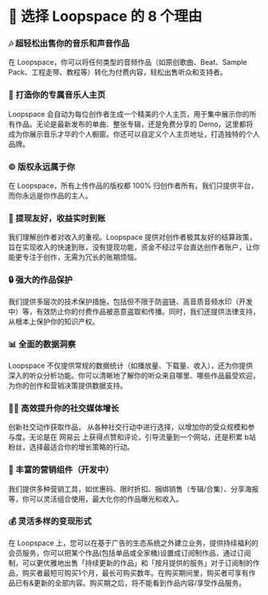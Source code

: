 # 👏 选择 Loopspace 的 8 个理由

### 🎶 超轻松出售你的音乐和声音作品

在 Loopspace，你可以将任何类型的音频作品（如原创歌曲、Beat、Sample Pack、工程走带、教程等）转化为付费内容，轻松出售听众和支持者。

### 🎤 打造你的专属音乐人主页

Loopspace 会自动为每位创作者生成一个精美的个人主页，用于集中展示你的所有作品。无论是最新发布的单曲、整张专辑，还是免费分享的 Demo，这里都将成为你展示音乐才华的个人橱窗。你还可以自定义个人主页地址，打造独特的个人品牌。

### ©️ 版权永远属于你

在 Loopspace，所有上传作品的版权都 100% 归创作者所有。我们只提供平台，而你永远是你作品的主人。

### 💸 提现友好，收益实时到账

我们理解创作者对收入的重视。Loopspace 提供对创作者极其友好的结算政策，旨在实现收入的快速到账，没有提现功能，资金不经过平台直达创作者账户，让你能更专注于创作，无需为冗长的账期烦恼。

### 🔒 强大的作品保护

我们提供多层次的技术保护措施，包括但不限于防盗链、高音质音频水印（开发中）等，有效防止你的付费作品被恶意盗取和传播。同时，我们还提供法律支持，从根本上保护你的知识产权。

### 📊 全面的数据洞察

Loopspace 不仅提供常规的数据统计（如播放量、下载量、收入），还为你提供深入的听众分析功能。你可以清晰地了解你的听众来自哪里、哪些作品最受欢迎，为你的创作和营销决策提供数据支持。

### 💪🏻 高效提升你的社交媒体增长

创新社交动作获取作品， 从各种社交行动中进行选择，以增加你的受众规模和参与度。无论是在 网易云 上获得点赞和评论，引导流量到一个网站，还是积累 b站 粉丝，选择最适合你的增长策略的行动。

### 🚀 丰富的营销组件（开发中）

我们提供多种营销工具，如优惠码、限时折扣、捆绑销售（专辑/合集）、分享海报等，你可以灵活组合使用，最大化你的作品曝光和收入。

### 💰 灵活多样的变现形式

在 Loopspace 上，您可以在基于广告的生态系统之外建立业务，提供持续福利的会员服务，你可以把某个作品(包括单品或全家桶)设置成订阅制作品，通过订阅制，可以更优雅地出售「持续更新的作品」和「按月提供的服务」对于订阅制的作品，购买者最短可购买1个月，最长可购买数年。在购买期间里，购买者可享有作品已有&更新的全部内容。购买期之后，将不能看到作品内容/享受作品服务。